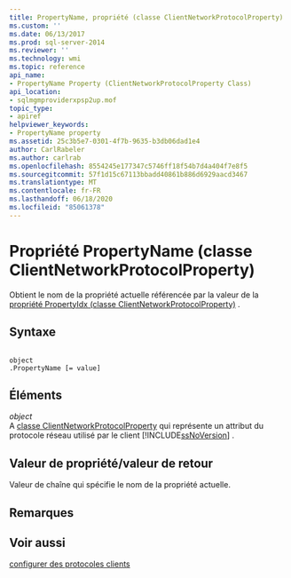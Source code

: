 ```yaml
---
title: PropertyName, propriété (classe ClientNetworkProtocolProperty) | Microsoft Docs
ms.custom: ''
ms.date: 06/13/2017
ms.prod: sql-server-2014
ms.reviewer: ''
ms.technology: wmi
ms.topic: reference
api_name:
- PropertyName Property (ClientNetworkProtocolProperty Class)
api_location:
- sqlmgmproviderxpsp2up.mof
topic_type:
- apiref
helpviewer_keywords:
- PropertyName property
ms.assetid: 25c3b5e7-0301-4f7b-9635-b3db06dad1e4
author: CarlRabeler
ms.author: carlrab
ms.openlocfilehash: 8554245e177347c5746ff18f54b7d4a404f7e8f5
ms.sourcegitcommit: 57f1d15c67113bbadd40861b886d6929aacd3467
ms.translationtype: MT
ms.contentlocale: fr-FR
ms.lasthandoff: 06/18/2020
ms.locfileid: "85061378"
---
```

# <a name="propertyname-property-clientnetworkprotocolproperty-class"></a>Propriété PropertyName (classe ClientNetworkProtocolProperty)
  Obtient le nom de la propriété actuelle référencée par la valeur de la [propriété PropertyIdx (classe ClientNetworkProtocolProperty)](clientnetworkprotocolproperty-class.md) .  
  
## <a name="syntax"></a>Syntaxe  
  
```  
  
object  
.PropertyName [= value]  
```  
  
## <a name="parts"></a>Éléments  
 *object*  
 A [classe ClientNetworkProtocolProperty](clientnetworkprotocolproperty-class.md) qui représente un attribut du protocole réseau utilisé par le client [!INCLUDE[ssNoVersion](../../../includes/ssnoversion-md.md)] .  
  
## <a name="property-valuereturn-value"></a>Valeur de propriété/valeur de retour  
 Valeur de chaîne qui spécifie le nom de la propriété actuelle.  
  
## <a name="remarks"></a>Remarques  
  
## <a name="see-also"></a>Voir aussi  
 [configurer des protocoles clients](../../../database-engine/configure-windows/configure-client-protocols.md)  
  
  
